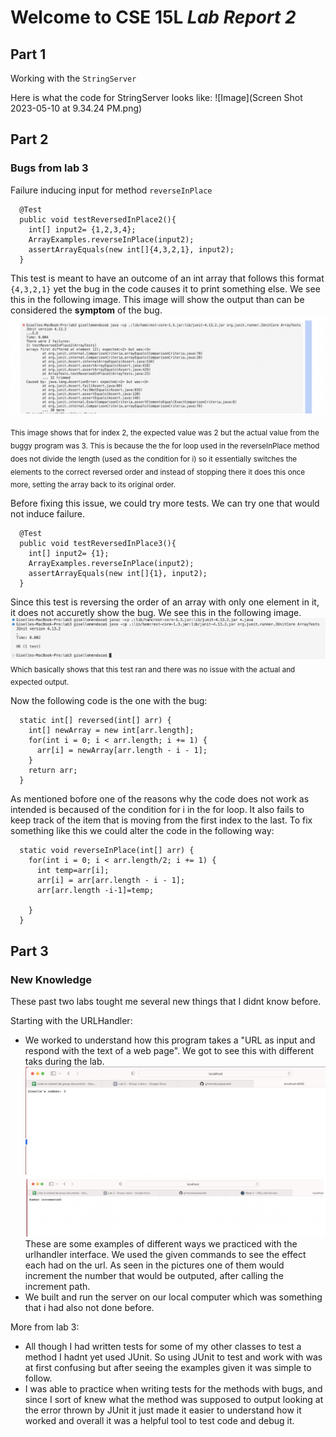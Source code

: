 # Welcome to CSE 15L *Lab Report 2*
## Part 1
Working with the `StringServer`

Here is what the code for StringServer looks like:
![Image](Screen Shot 2023-05-10 at 9.34.24 PM.png)




## Part 2
### Bugs from lab 3
Failure inducing input for method `reverseInPlace` 

```
  @Test
  public void testReversedInPlace2(){
    int[] input2= {1,2,3,4};
    ArrayExamples.reverseInPlace(input2);
    assertArrayEquals(new int[]{4,3,2,1}, input2);
  }
```
This test is meant to have an outcome of an int array that follows this format `{4,3,2,1}` yet the bug in the code causes it to print something else. We see this in the following image. This image will show the output than can be considered the **symptom** of the bug.
![Image](failure1.png)

<sub> This image shows that for index 2, the expected value was 2 but the actual value from the buggy program was 3. This is because the the for loop used in the reverseInPlace method does not divide the length (used as the condition for i) so it essentially switches the elements to the correct reversed order and instead of stopping there it does this once more, setting the array back to its original order. </sub>

Before fixing this issue, we could try more tests. We can try one that would not induce failure. 

```
  @Test
  public void testReversedInPlace3(){
    int[] input2= {1};
    ArrayExamples.reverseInPlace(input2);
    assertArrayEquals(new int[]{1}, input2);
  }
```
Since this test is reversing the order of an array with only one element in it, it does not accuretly show the bug. We see this in the following image.
![Image](pass1.png)
<sub> Which basically shows that this test ran and there was no issue with the actual and expected output. </sub>

Now the following code is the one with the bug:
```
  static int[] reversed(int[] arr) {
    int[] newArray = new int[arr.length];
    for(int i = 0; i < arr.length; i += 1) {
      arr[i] = newArray[arr.length - i - 1];
    }
    return arr;
  }
```

As mentioned bofore one of the reasons why the code does not work as intended is becaused of the condition for i in the for loop. It also fails to keep track of the item that is moving from the first index to the last. To fix something like this we could alter the code in the following way:

```
  static void reverseInPlace(int[] arr) {
    for(int i = 0; i < arr.length/2; i += 1) {
      int temp=arr[i];
      arr[i] = arr[arr.length - i - 1];
      arr[arr.length -i-1]=temp;

    }
  }
```


## Part 3
### New Knowledge
These past two labs tought me several new things that I didnt know before.

Starting with the URLHandler:
+ We worked to understand how this program takes a "URL as input and respond with the text of a web page". We got to see this with different taks during the lab.
![Image](numberurl.png)
![Image](incrementedurl.png)
These are some examples of different ways we practiced with the urlhandler interface. We used the given commands to see the effect each had on the url. As seen in the pictures one of them would increment the number that would be outputed, after calling the increment path.
+ We built and run the server on our local computer which was something that i had also not done before.

More from lab 3:
+ All though I had written tests for some of my other classes to test a method I hadnt yet used JUnit. So using JUnit to test and work with was at first  confusing but after seeing the examples given it was simple to follow. 
+ I was able to practice when writing tests for the methods with bugs, and since I sort of knew what the method was supposed to output looking at the error thrown by JUnit it just made it easier to understand how it worked and overall it was a helpful tool to test code and debug it.

